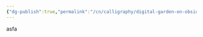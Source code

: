 ```yaml
---
{"dg-publish":true,"permalink":"/cn/calligraphy/digital-garden-on-obsidian/","tags":["gardenEntry"]}
---
```



asfa

